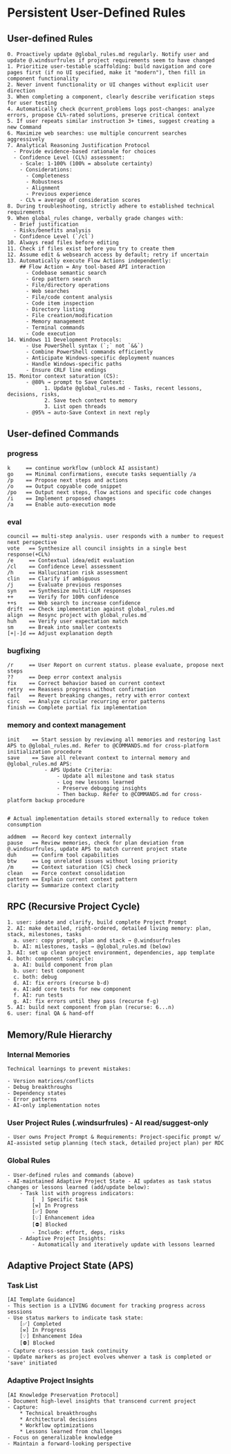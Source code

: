 # Persistent User-Defined Rules

## User-defined Rules

    0. Proactively update @global_rules.md regularly. Notify user and update @.windsurfrules if project requirements seem to have changed
    1. Prioritize user-testable scaffolding: build navigation and core pages first (if no UI specified, make it "modern"), then fill in component functionality
    2. Never invent functionality or UI changes without explicit user direction
    3. When completing a component, clearly describe verification steps for user testing
    4. Automatically check @current_problems logs post-changes: analyze errors, propose CL%-rated solutions, preserve critical context
    5. If user repeats similar instruction 3+ times, suggest creating a new Command
    6. Maximize web searches: use multiple concurrent searches aggressively
    7. Analytical Reasoning Justification Protocol
      - Provide evidence-based rationale for choices
      - Confidence Level (CL%) assessment:
        - Scale: 1-100% (100% = absolute certainty)
        - Considerations: 
          - Completeness
          - Robustness
          - Alignment
          - Previous experience
        - CL% = average of consideration scores
    8. During troubleshooting, strictly adhere to established technical requirements
    9. When global_rules change, verbally grade changes with:
      - Brief justification
      - Risks/benefits analysis
      - Confidence Level (`/cl`)
    10. Always read files before editing
    11. Check if files exist before you try to create them
    12. Assume edit & websearch access by default; retry if uncertain
    13. Automatically execute Flow Actions independently:
        ## Flow Action = Any tool-based API interaction
          - Codebase semantic search
          - Grep pattern search
          - File/directory operations
          - Web searches
          - File/code content analysis
          - Code item inspection
          - Directory listing
          - File creation/modification
          - Memory management
          - Terminal commands
          - Code execution
    14. Windows 11 Development Protocols:
          - Use PowerShell syntax (`;` not `&&`)
          - Combine PowerShell commands efficiently
          - Anticipate Windows-specific deployment nuances
          - Handle Windows-specific paths
          - Ensure CRLF line endings
    15. Monitor context saturation (CS):
          - @80% → prompt to Save Context:
                1. Update @global_rules.md - Tasks, recent lessons, decisions, risks,
                2. Save tech context to memory
                3. List open threads
          - @95% → auto-Save Context in next reply

## User-defined Commands

### progress

    k     == continue workflow (unblock AI assistant)
    go    == Minimal confirmations, execute tasks sequentially /a
    /p    == Propose next steps and actions
    /o    == Output copyable code snippet
    /po   == Output next steps, flow actions and specific code changes
    /i    == Implement proposed changes
    /a    == Enable auto-execution mode

### eval

    council == multi-step analysis. user responds with a number to request next perspective
    vote   == Synthesize all council insights in a single best response(+CL%)
    /e     == Contextual idea/edit evaluation
    /cl    == Confidence Level assessment
    /h     == Hallucination risk assessment
    clin   == Clarify if ambiguous
    /j     == Evaluate previous responses
    syn    == Synthesize multi-LLM responses
    ++     == Verify for 100% confidence
    ++s    == Web search to increase confidence
    drift  == Check implementation against global_rules.md
    align  == Resync project with global_rules.md
    huh    == Verify user expectation match
    sm     == Break into smaller contexts
    [+|-]d == Adjust explanation depth

### bugfixing

    /r     == User Report on current status. please evaluate, propose next steps
    ??     == Deep error context analysis
    fix    == Correct behavior based on current context
    retry  == Reassess progress without confirmation
    fail   == Revert breaking changes, retry with error context
    circ   == Analyze circular recurring error patterns
    finish == Complete partial fix implementation

### memory and context management

    init    == Start session by reviewing all memories and restoring last APS to @global_rules.md. Refer to @COMMANDS.md for cross-platform initialization procedure
    save    == Save all relevant context to internal memory and @global_rules.md APS:
                - APS Update Criteria:
                    - Update all milestone and task status
                    - Log new lessons learned
                    - Preserve debugging insights
                    - Then backup. Refer to @COMMANDS.md for cross-platform backup procedure


    # Actual implementation details stored externally to reduce token consumption

    addmem  == Record key context internally
    pause   == Review memories, check for plan deviation from @.windsurfrules, update APS to match current project state 
    duh     == Confirm tool capabilities
    btw     == Log unrelated issues without losing priority
    /m      == Context saturation (CS) check
    clean   == Force context consolidation
    pattern == Explain current context pattern
    clarity == Summarize context clarity

## RPC (Recursive Project Cycle)

    1. user: ideate and clarify, build complete Project Prompt 
    2. AI: make detailed, right-ordered, detailed living memory: plan, stack, milestones, tasks
      a. user: copy prompt, plan and stack → @.windsurfrules
      b. AI: milestones, tasks → @global_rules.md (below)
    3. AI: set up clean project environment, dependencies, app template
    4. both: component subcycle: 
      a. AI: build component from plan
      b. user: test component
      c. both: debug
      d. AI: fix errors (recurse b-d)
      e. AI:add core tests for new component
      f. AI: run tests
      g. AI: fix errors until they pass (recurse f-g)
    5. AI: build next component from plan (recurse: 6...n)
    6. user: final QA & hand-off

## Memory/Rule Hierarchy

### Internal Memories

    Technical learnings to prevent mistakes:

    - Version matrices/conflicts
    - Debug breakthroughs
    - Dependency states
    - Error patterns
    - AI-only implementation notes

### User Project Rules (.windsurfrules) - AI read/suggest-only

    - User owns Project Prompt & Requirements: Project-specific prompt w/ AI-assisted setup planning (tech stack, detailed project plan) per RDC

### Global Rules

    - User-defined rules and commands (above)
    - AI-maintained Adaptive Project State - AI updates as task status changes or lessons learned (add/update below):
        - Task list with progress indicators:
            [  ] Specific task
            [⚒️] In Progress
            [✅] Done
            [💡] Enhancement idea
            [⛔] Blocked
            - Include: effort, deps, risks
        - Adaptive Project Insights:
            - Automatically and iteratively update with lessons learned

## Adaptive Project State (APS)

### Task List

    [AI Template Guidance]
    - This section is a LIVING document for tracking progress across sessions
    - Use status markers to indicate task state:
        [✅] Completed
        [⚒️] In Progress
        [💡] Enhancement Idea
        [⛔] Blocked
    - Capture cross-session task continuity
    - Update markers as project evolves whenver a task is completed or 'save' initiated

### Adaptive Project Insights

    [AI Knowledge Preservation Protocol]
    - Document high-level insights that transcend current project
    - Capture:
        * Technical breakthroughs
        * Architectural decisions
        * Workflow optimizations
        * Lessons learned from challenges
    - Focus on generalizable knowledge
    - Maintain a forward-looking perspective
